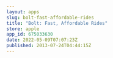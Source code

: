 ```yaml
---
layout: apps
slug: bolt-fast-affordable-rides
title: "Bolt: Fast, Affordable Rides"
store: apple
app_id: 675033630
date: 2022-05-09T07:07:23Z
published: 2013-07-24T04:44:15Z
---
```

